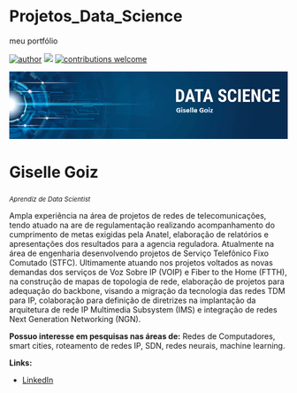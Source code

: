 # Projetos_Data_Science
meu portfólio

[![author](https://img.shields.io/badge/author-gisellegoiz-red.svg)](https://www.linkedin.com/in/giselle-goiz-70565a95) [![](https://img.shields.io/badge/python-3.7+-blue.svg)](https://www.python.org/downloads/release/python-365/) [![contributions welcome](https://img.shields.io/badge/contributions-welcome-brightgreen.svg?style=flat)](https://github.com/gisellegoiz/Projetos_Data_Science)

<p align="center">
  <img src="giselle.png" >
</p>

# Giselle Goiz
<sub>*Aprendiz de Data Scientist*</sub>

Ampla experiência na área de projetos de redes de telecomunicações, tendo atuado na are de regulamentação realizando acompanhamento do cumprimento de metas exigidas pela Anatel, elaboração de relatórios e apresentações dos resultados para a agencia reguladora. Atualmente na área de engenharia desenvolvendo projetos de Serviço Telefônico Fixo Comutado (STFC). Ultimamente atuando nos projetos voltados as novas demandas dos serviços de Voz Sobre IP (VOIP) e Fiber to the Home (FTTH), na construção de mapas de topologia de rede, elaboração de projetos para adequação do backbone, visando a migração da tecnologia das redes TDM para IP, colaboração para definição de diretrizes na implantação da arquitetura de rede IP Multimedia Subsystem (IMS) e integração de redes Next Generation Networking (NGN). 

**Possuo interesse em pesquisas nas áreas de:** Redes de Computadores, smart cities, roteamento de redes IP, SDN, redes neurais, machine learning.

**Links:**
*  [LinkedIn](https://www.linkedin.com/in/giselle-goiz-70565a95)


